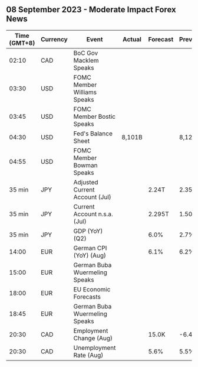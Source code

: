 ## 08 September 2023 - Moderate Impact Forex News

| Time (GMT+8) | Currency | Event | Actual | Forecast | Previous |
|------|----------|-------|--------|----------|----------|
| 02:10 | CAD | BoC Gov Macklem Speaks |  |  |  |
| 03:30 | USD | FOMC Member Williams Speaks |  |  |  |
| 03:45 | USD | FOMC Member Bostic Speaks |  |  |  |
| 04:30 | USD | Fed's Balance Sheet | 8,101B |  | 8,121B |
| 04:55 | USD | FOMC Member Bowman Speaks |  |  |  |
| 35 min | JPY | Adjusted Current Account (Jul) |  | 2.24T | 2.35T |
| 35 min | JPY | Current Account n.s.a. (Jul) |  | 2.295T | 1.509T |
| 35 min | JPY | GDP (YoY) (Q2) |  | 6.0% | 2.7% |
| 14:00 | EUR | German CPI (YoY) (Aug) |  | 6.1% | 6.2% |
| 15:00 | EUR | German Buba Wuermeling Speaks |  |  |  |
| 18:00 | EUR | EU Economic Forecasts |  |  |  |
| 18:45 | EUR | German Buba Wuermeling Speaks |  |  |  |
| 20:30 | CAD | Employment Change (Aug) |  | 15.0K | -6.4K |
| 20:30 | CAD | Unemployment Rate (Aug) |  | 5.6% | 5.5% |
